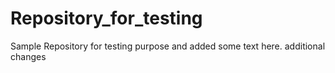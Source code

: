 # Repository_for_testing
Sample Repository for testing purpose and added some text here.
additional changes
